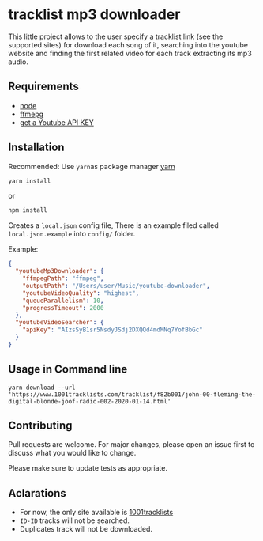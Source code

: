 # tracklist mp3 downloader

This little project allows to the user specify a tracklist link (see the supported sites) for download each song of it, searching into the youtube website and finding the first related video for each track extracting its mp3 audio.

## Requirements

- [node](https://nodejs.org/es/)
- [ffmepg](https://github.com/adaptlearning/adapt_authoring/wiki/Installing-FFmpeg)
- [get a Youtube API KEY](https://developers.google.com/youtube/v3/getting-started)

## Installation

Recommended: Use `yarn`as package manager [yarn](https://yarnpkg.com/en/)

```bash
yarn install
```

or

```bash
npm install
```

Creates a `local.json` config file, There is an example filed called `local.json.example` into `config/` folder.

Example:

```json
{
  "youtubeMp3Downloader": {
    "ffmpegPath": "ffmpeg",
    "outputPath": "/Users/user/Music/youtube-downloader",
    "youtubeVideoQuality": "highest",
    "queueParallelism": 10,
    "progressTimeout": 2000
  },
  "youtubeVideoSearcher": {
    "apiKey": "AIzsSyB1sr5NsdyJSdj2DXQQd4mdMNq7YofBbGc"
  }
}
```

## Usage in Command line

```unix
yarn download --url 'https://www.1001tracklists.com/tracklist/f82b001/john-00-fleming-the-digital-blonde-joof-radio-002-2020-01-14.html'
```

## Contributing

Pull requests are welcome. For major changes, please open an issue first to discuss what you would like to change.

Please make sure to update tests as appropriate.

## Aclarations

- For now, the only site available is [1001tracklists](www.1001tracklists.com)
- `ID-ID` tracks will not be searched.
- Duplicates track will not be downloaded.
